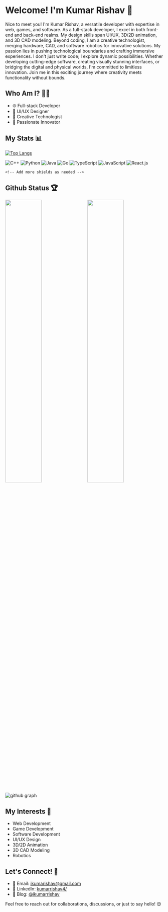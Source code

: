 # Welcome! I'm Kumar Rishav 🚀

Nice to meet you! I'm Kumar Rishav, a versatile developer with expertise in web, games, and software. As a full-stack developer, I excel in both front-end and back-end realms. My design skills span UI/UX, 3D/2D animation, and 3D CAD modeling. Beyond coding, I am a creative technologist, merging hardware, CAD, and software robotics for innovative solutions. My passion lies in pushing technological boundaries and crafting immersive experiences. I don't just write code; I explore dynamic possibilities. Whether developing cutting-edge software, creating visually stunning interfaces, or bridging the digital and physical worlds, I'm committed to limitless innovation. Join me in this exciting journey where creativity meets functionality without bounds.

## Who Am I? 🧑‍💻

- 🌐 Full-stack Developer
- 🎨 UI/UX Designer
- 🤖 Creative Technologist
- 🌟 Passionate Innovator

## My Stats 📊

[![Top Langs](https://github-readme-stats.vercel.app/api/top-langs/?username=kumarrishav4&theme=react)](https://github.com/kumarrishav4/github-readme-stats)

<p align="left">
    <img src="https://img.shields.io/badge/language-C++-blue.svg?style=flat-square&logo=c%2B%2B" alt="C++">
    <img src="https://img.shields.io/badge/language-Python-blue.svg?style=flat-square&logo=python" alt="Python">
    <img src="https://img.shields.io/badge/language-Java-orange.svg?style=flat-square&logo=java" alt="Java">
    <img src="https://img.shields.io/badge/language-Go-blue.svg?style=flat-square&logo=go" alt="Go">
    <img src="https://img.shields.io/badge/language-TypeScript-blue.svg?style=flat-square&logo=typescript" alt="TypeScript">
    <img src="https://img.shields.io/badge/language-JavaScript-yellow.svg?style=flat-square&logo=javascript" alt="JavaScript">
    <img src="https://img.shields.io/badge/library-React.js-blue.svg?style=flat-square&logo=react" alt="React.js">

    <!-- Add more shields as needed -->
</p>

## Github Status 🏆

<img  src="https://github-stats-lemon.vercel.app/api?username=kumarrishav4&show_icons=true&hide_border=true&theme=react" width="48%" align="right" >
<img  src="https://github-readme-streak-stats.herokuapp.com/?user=kumarrishav4&theme=react" width="48%" >
<br>

![github graph](https://github-readme-activity-graph.vercel.app/graph?username=kumarrishav4&theme=react-dark)
<br>
## My Interests 🌈

- Web Development
- Game Development
- Software Development 
- UI/UX Design
- 3D/2D Animation
- 3D CAD Modeling
- Robotics

## Let's Connect! 🤝

- 📧 Email: [ikumarishav@gmail.com ](mailto:ikumarishav@gmail.com)
- 🔗 LinkedIn: [kumarrishav4/](https://www.linkedin.com/in/kumarrishav4/)
- 📝 Blog: [@ikumarrishav](https://medium.com/@ikumarrishav)

Feel free to reach out for collaborations, discussions, or just to say hello! 😊
